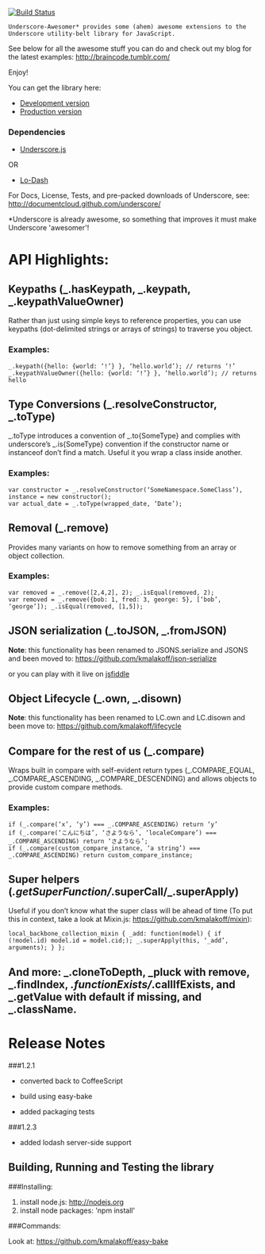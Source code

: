 [![Build Status](https://secure.travis-ci.org/kmalakoff/underscore-awesomer.png)](http://travis-ci.org/kmalakoff/underscore-awesomer)

````
Underscore-Awesomer* provides some (ahem) awesome extensions to the Underscore utility-belt library for JavaScript.
````

See below for all the awesome stuff you can do and check out my blog for the latest examples: http://braincode.tumblr.com/

Enjoy!

You can get the library here:

* [Development version][1]
* [Production version][2]

### Dependencies

* [Underscore.js][3]

OR

* [Lo-Dash][4]


For Docs, License, Tests, and pre-packed downloads of Underscore, see: http://documentcloud.github.com/underscore/

*Underscore is already awesome, so something that improves it must make
Underscore 'awesomer'!


# API Highlights:

## Keypaths (_.hasKeypath, _.keypath, _.keypathValueOwner)
Rather than just using simple keys to reference properties, you can use keypaths (dot-delimited strings or arrays of strings) to traverse you object.

### Examples:

````
_.keypath({hello: {world: ‘!’} }, ‘hello.world’); // returns ‘!’
_.keypathValueOwner({hello: {world: ‘!’} }, ‘hello.world’); // returns hello
````

## Type Conversions (_.resolveConstructor, _.toType)
_.toType introduces a convention of _.to{SomeType} and complies with underscore’s _.is{SomeType} convention if the constructor name or instanceof don’t find a match. Useful it you wrap a class inside another.

### Examples:

````
var constructor = _.resolveConstructor(‘SomeNamespace.SomeClass’), instance = new constructor();
var actual_date = _.toType(wrapped_date, ‘Date’);
````

## Removal (_.remove)
Provides many variants on how to remove something from an array or object collection.

### Examples:

````
var removed = _.remove([2,4,2], 2); _.isEqual(removed, 2);
var removed = _.remove({bob: 1, fred: 3, george: 5}, [‘bob’, ‘george’]); _.isEqual(removed, [1,5]);
````

## JSON serialization (_.toJSON, _.fromJSON)

**Note**: this functionality has been renamed to JSONS.serialize and JSONS and been moved to: https://github.com/kmalakoff/json-serialize

or you can play with it live on [jsfiddle][5]

## Object Lifecycle (_.own, _.disown)

**Note**: this functionality has been renamed to LC.own and LC.disown and been move to: https://github.com/kmalakoff/lifecycle

## Compare for the rest of us (_.compare)
Wraps built in compare with self-evident return types (_.COMPARE_EQUAL, _.COMPARE_ASCENDING, _.COMPARE_DESCENDING) and allows objects to provide custom compare methods.

### Examples:

````
if (_.compare(‘x’, ‘y’) === _.COMPARE_ASCENDING) return ‘y’
if (_.compare(‘こんにちは’, ‘さようなら’, ‘localeCompare’) === _.COMPARE_ASCENDING) return ‘さようなら’;
if (_.compare(custom_compare_instance, ‘a string’) === _.COMPARE_ASCENDING) return custom_compare_instance;
````

## Super helpers (_.getSuperFunction/_.superCall/_.superApply)
Useful if you don’t know what the super class will be ahead of time (To put this in context, take a look at Mixin.js: https://github.com/kmalakoff/mixin):

````
local_backbone_collection_mixin { _add: function(model) { if (!model.id) model.id = model.cid;); _.superApply(this, ‘_add’, arguments); } };
````

## And more: _.cloneToDepth, _pluck with remove, _.findIndex, _.functionExists/_.callIfExists, and _.getValue with default if missing, and _.className.

# Release Notes

###1.2.1

- converted back to CoffeeScript

- build using easy-bake

- added packaging tests

###1.2.3

- added lodash server-side support

Building, Running and Testing the library
-----------------------

###Installing:

1. install node.js: http://nodejs.org
2. install node packages: 'npm install'

###Commands:

Look at: https://github.com/kmalakoff/easy-bake


[1]: https://raw.github.com/kmalakoff/underscore-awesomer/1.2.3/underscore-awesomer.js
[2]: https://raw.github.com/kmalakoff/underscore-awesomer/1.2.3/underscore-awesomer.min.js
[3]: http://documentcloud.github.com/underscore/
[4]: http://lodash.com/
[5]: http://jsfiddle.net/kmalakoff/VkNaa/
